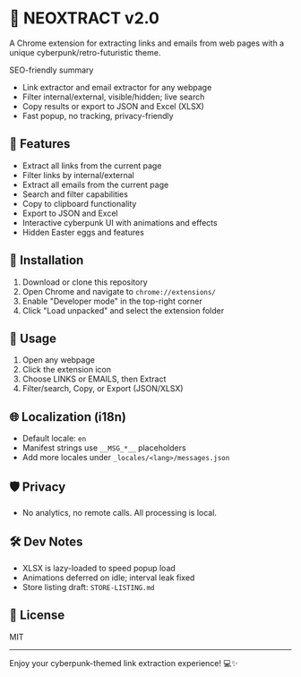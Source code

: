 # 💾 NEOXTRACT v2.0

A Chrome extension for extracting links and emails from web pages with a unique cyberpunk/retro-futuristic theme.

SEO-friendly summary
- Link extractor and email extractor for any webpage
- Filter internal/external, visible/hidden; live search
- Copy results or export to JSON and Excel (XLSX)
- Fast popup, no tracking, privacy-friendly

## 🔎 Features

- Extract all links from the current page
- Filter links by internal/external
- Extract all emails from the current page
- Search and filter capabilities
- Copy to clipboard functionality
- Export to JSON and Excel
- Interactive cyberpunk UI with animations and effects
- Hidden Easter eggs and features

## 🧭 Installation

1. Download or clone this repository
2. Open Chrome and navigate to `chrome://extensions/`
3. Enable "Developer mode" in the top-right corner
4. Click "Load unpacked" and select the extension folder

## 🧪 Usage

1. Open any webpage
2. Click the extension icon
3. Choose LINKS or EMAILS, then Extract
4. Filter/search, Copy, or Export (JSON/XLSX)

## 🌐 Localization (i18n)

- Default locale: `en`
- Manifest strings use `__MSG_*__` placeholders
- Add more locales under `_locales/<lang>/messages.json`

## 🛡️ Privacy

- No analytics, no remote calls. All processing is local.

## 🛠️ Dev Notes

- XLSX is lazy-loaded to speed popup load
- Animations deferred on idle; interval leak fixed
- Store listing draft: `STORE-LISTING.md`

## 📄 License

MIT

---

Enjoy your cyberpunk-themed link extraction experience! 💻✨
